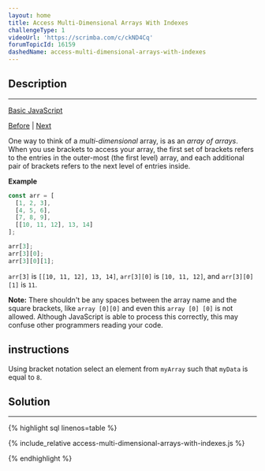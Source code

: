 ```yaml
---
layout: home
title: Access Multi-Dimensional Arrays With Indexes
challengeType: 1
videoUrl: 'https://scrimba.com/c/ckND4Cq'
forumTopicId: 16159
dashedName: access-multi-dimensional-arrays-with-indexes
---
```


<div class="row">
<div class="columnStmt" markdown="1">

## Description
------

[Basic JavaScript](../basic-javascript/README.html) 

[Before](./modify-array-data-with-indexes.md)  | [Next](./manipulate-arrays-with-push.md) 

One way to think of a <dfn>multi-dimensional</dfn> array, is as an *array of arrays*. When you use brackets to access your array, the first set of brackets refers to the entries in the outer-most (the first level) array, and each additional pair of brackets refers to the next level of entries inside.

**Example**

```js
const arr = [
  [1, 2, 3],
  [4, 5, 6],
  [7, 8, 9],
  [[10, 11, 12], 13, 14]
];

arr[3];
arr[3][0];
arr[3][0][1];
```

`arr[3]` is `[[10, 11, 12], 13, 14]`, `arr[3][0]` is `[10, 11, 12]`, and `arr[3][0][1]` is `11`.

**Note:** There shouldn't be any spaces between the array name and the square brackets, like `array [0][0]` and even this `array [0] [0]` is not allowed. Although JavaScript is able to process this correctly, this may confuse other programmers reading your code.

##  instructions 

Using bracket notation select an element from `myArray` such that `myData` is equal to `8`.

</div>
<div class="columnSol" markdown="1">

## Solution
------

{% highlight sql linenos=table %}

{% include_relative access-multi-dimensional-arrays-with-indexes.js %}

{% endhighlight %}

</div>
</div>


